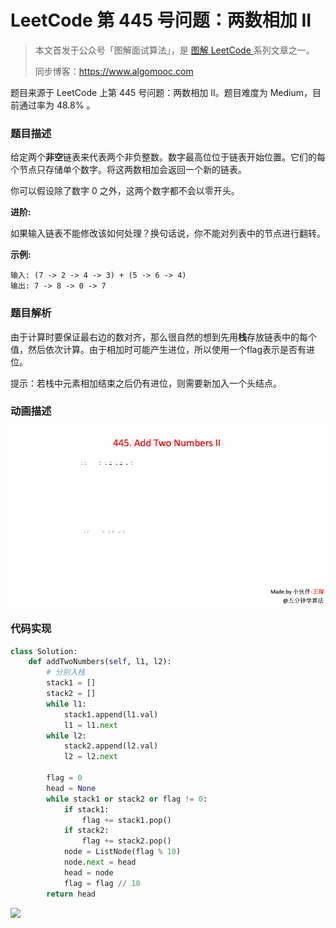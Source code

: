 # LeetCode 第 445 号问题：两数相加 II

> 本文首发于公众号「图解面试算法」，是 [图解 LeetCode ](<https://github.com/MisterBooo/LeetCodeAnimation>) 系列文章之一。
>
> 同步博客：https://www.algomooc.com

题目来源于 LeetCode 上第 445 号问题：两数相加 II。题目难度为 Medium，目前通过率为 48.8% 。

### 题目描述

给定两个**非空**链表来代表两个非负整数。数字最高位位于链表开始位置。它们的每个节点只存储单个数字。将这两数相加会返回一个新的链表。

 

你可以假设除了数字 0 之外，这两个数字都不会以零开头。

**进阶:**

如果输入链表不能修改该如何处理？换句话说，你不能对列表中的节点进行翻转。

**示例:**

```
输入: (7 -> 2 -> 4 -> 3) + (5 -> 6 -> 4)
输出: 7 -> 8 -> 0 -> 7
```

### 题目解析

由于计算时要保证最右边的数对齐，那么很自然的想到先用**栈**存放链表中的每个值，然后依次计算。由于相加时可能产生进位，所以使用一个flag表示是否有进位。   

提示：若栈中元素相加结束之后仍有进位，则需要新加入一个头结点。

### 动画描述

![](../Animation/Animation.gif)

### 代码实现

```python
class Solution:
    def addTwoNumbers(self, l1, l2):
        # 分别入栈
        stack1 = []
        stack2 = []
        while l1:
            stack1.append(l1.val)
            l1 = l1.next
        while l2:
            stack2.append(l2.val)
            l2 = l2.next

        flag = 0
        head = None
        while stack1 or stack2 or flag != 0:
            if stack1:
                flag += stack1.pop()
            if stack2:
                flag += stack2.pop()
            node = ListNode(flag % 10)
            node.next = head
            head = node
            flag = flag // 10
        return head
```



![](../../Pictures/qrcode.jpg)